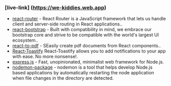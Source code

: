 ### [live-link] (https://we-kiddies.web.app)


- [react-router](https://reactrouter.com/) - React Router is a JavaScript framework that lets us handle client and server-side routing in React applications..
- [react-bootstrap](https://react-bootstrap.github.io/) - Built with compatibility in mind, we embrace our bootstrap core and strive to be compatible with the world's largest UI ecosystem..
- [react-to-pdf](https://www.npmjs.com/package/react-to-pdf) - SEasily create pdf documents from React components..
- [React-Toastify](https://www.npmjs.com/package/react-toastify) React-Toastify allows you to add notifications to your app with ease. No more nonsense!.
- [express.js](https://expressjs.com/) - Fast, unopinionated, minimalist web framework for Node.js.
- [nodemon-package](https://www.npmjs.com/package/nodemon) - nodemon is a tool that helps develop Node.js based applications by automatically restarting the node application when file changes in the directory are detected.